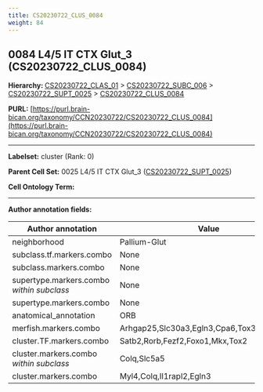 ```yaml
---
title: CS20230722_CLUS_0084
weight: 84
---
```

## 0084 L4/5 IT CTX Glut_3 (CS20230722_CLUS_0084)
<b>Hierarchy: </b>
[CS20230722_CLAS_01](../CS20230722_CLAS_01) >
[CS20230722_SUBC_006](../CS20230722_SUBC_006) >
[CS20230722_SUPT_0025](../CS20230722_SUPT_0025) >
[CS20230722_CLUS_0084](../CS20230722_CLUS_0084)

**PURL:** [https://purl.brain-bican.org/taxonomy/CCN20230722/CS20230722_CLUS_0084](https://purl.brain-bican.org/taxonomy/CCN20230722/CS20230722_CLUS_0084)

---


**Labelset:** cluster (Rank: 0)

**Parent Cell Set:** 0025 L4/5 IT CTX Glut_3 ([CS20230722_SUPT_0025](../CS20230722_SUPT_0025))



**Cell Ontology Term:** 

[MARKER GENES.]: #


---

[TRANSFERRED ANNOTATIONS.]: #


[AUTHOR ANNOTATION FIELDS.]: #


**Author annotation fields:**

| Author annotation | Value |
|-------------------|-------|
|neighborhood|Pallium-Glut|
|subclass.tf.markers.combo|None|
|subclass.markers.combo|None|
|supertype.markers.combo _within subclass_|None|
|supertype.markers.combo|None|
|anatomical_annotation|ORB|
|merfish.markers.combo|Arhgap25,Slc30a3,Egln3,Cpa6,Tox3,Igfbp6,Tox|
|cluster.TF.markers.combo|Satb2,Rorb,Fezf2,Foxo1,Mkx,Tox2|
|cluster.markers.combo _within subclass_|Colq,Slc5a5|
|cluster.markers.combo|Myl4,Colq,Il1rapl2,Egln3|
